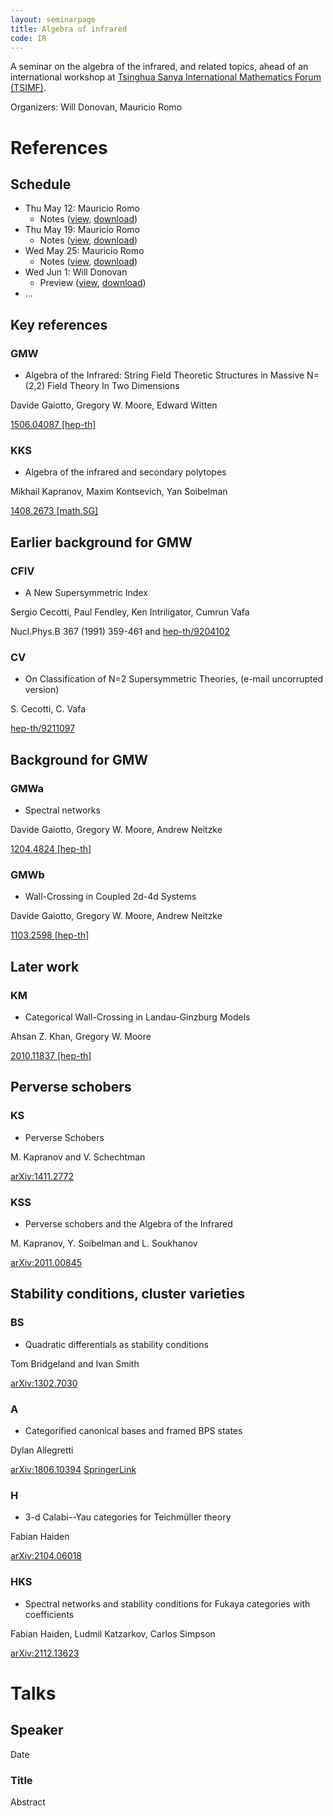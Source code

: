 ```yaml
---
layout: seminarpage
title: Algebra of infrared
code: IR
---
```


A seminar on the algebra of the infrared, and related topics, ahead of an international workshop at [Tsinghua Sanya International Mathematics Forum (TSIMF)](http://tsimf.cn).

Organizers: Will Donovan, Mauricio Romo

# References

## Schedule

* Thu May 12: Mauricio Romo
  - Notes ([view](https://cloud.tsinghua.edu.cn/f/c728750c2adf43819fe9), [download](https://cloud.tsinghua.edu.cn/f/c728750c2adf43819fe9/?dl=1))
* Thu May 19: Mauricio Romo
  - Notes ([view](https://cloud.tsinghua.edu.cn/f/4ef6ec2e0fde42ab970e), [download](https://cloud.tsinghua.edu.cn/f/4ef6ec2e0fde42ab970e/?dl=1))
* Wed May 25: Mauricio Romo
  - Notes ([view](https://cloud.tsinghua.edu.cn/f/338c19e83abe44fb95f5), [download](https://cloud.tsinghua.edu.cn/f/338c19e83abe44fb95f5/?dl=1))
* Wed Jun 1: Will Donovan
  - Preview ([view](https://cloud.tsinghua.edu.cn/f/c55f2e3ab10740e8b514), [download](https://cloud.tsinghua.edu.cn/f/c55f2e3ab10740e8b514/?dl=1))
* ...

## Key references

### GMW

* Algebra of the Infrared: String Field Theoretic Structures in Massive N=(2,2) Field Theory In Two Dimensions

Davide Gaiotto, Gregory W. Moore, Edward Witten

[1506.04087 [hep-th]](https://arxiv.org/abs/1506.04087)

### KKS

* Algebra of the infrared and secondary polytopes

Mikhail Kapranov, Maxim Kontsevich, Yan Soibelman

[1408.2673 [math.SG]](https://arxiv.org/abs/1408.2673)


## Earlier background for GMW

### CFIV

* A New Supersymmetric Index

Sergio Cecotti, Paul Fendley, Ken Intriligator, Cumrun Vafa

Nucl.Phys.B 367 (1991) 359-461 and [hep-th/9204102](https://arxiv.org/abs/hep-th/9204102)

### CV

* On Classification of N=2 Supersymmetric Theories, (e-mail uncorrupted version)

S. Cecotti, C. Vafa

[hep-th/9211097](https://arxiv.org/abs/hep-th/9211097)


## Background for GMW

### GMWa

* Spectral networks

Davide Gaiotto, Gregory W. Moore, Andrew Neitzke

[1204.4824 [hep-th]](https://arxiv.org/abs/1204.4824)

### GMWb

* Wall-Crossing in Coupled 2d-4d Systems

Davide Gaiotto, Gregory W. Moore, Andrew Neitzke

[1103.2598 [hep-th]](https://arxiv.org/abs/1103.2598)


## Later work

### KM

* Categorical Wall-Crossing in Landau-Ginzburg Models

Ahsan Z. Khan, Gregory W. Moore

[2010.11837 [hep-th]](https://arxiv.org/abs/2010.11837)



## Perverse schobers

### KS

* Perverse Schobers

M. Kapranov and V. Schechtman

[arXiv:1411.2772](https://arxiv.org/abs/1411.2772)

### KSS

* Perverse schobers and the Algebra of the Infrared

M. Kapranov, Y. Soibelman and L. Soukhanov

[arXiv:2011.00845](https://arxiv.org/abs/2011.00845)


## Stability conditions, cluster varieties


### BS

* Quadratic differentials as stability conditions

Tom Bridgeland and Ivan Smith

[arXiv:1302.7030](https://arxiv.org/abs/1302.7030)

### A

* Categorified canonical bases and framed BPS states

Dylan Allegretti

[arXiv:1806.10394](https://arxiv.org/abs/1806.10394)
[SpringerLink](https://link.springer.com/content/pdf/10.1007/s00029-019-0518-3.pdf)

### H

* 3-d Calabi--Yau categories for Teichmüller theory

Fabian Haiden

[arXiv:2104.06018](https://arxiv.org/abs/2104.06018)

### HKS

* Spectral networks and stability conditions for Fukaya categories with coefficients

Fabian Haiden, Ludmil Katzarkov, Carlos Simpson

[arXiv:2112.13623](https://arxiv.org/abs/2112.13623)



# Talks

## Speaker

Date

### Title

Abstract
